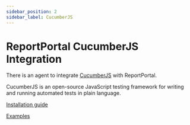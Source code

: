 ```yaml
---
sidebar_position: 2
sidebar_label: CucumberJS
---
```


# ReportPortal CucumberJS Integration

There is an agent to integrate [CucumberJS](https://cucumber.io/docs/installation/javascript/) with ReportPortal.

CucumberJS is an open-source JavaScript testing framework for writing and running automated tests in plain language.

[Installation guide](https://github.com/reportportal/agent-js-cucumber#readme)

[Examples](https://github.com/reportportal/examples-js/tree/master/example-cucumber)
